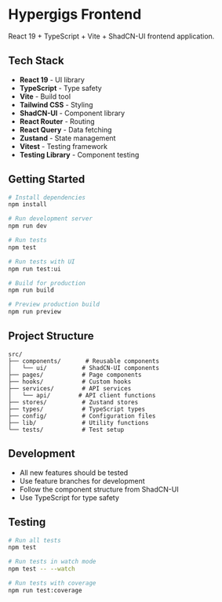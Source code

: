 # Hypergigs Frontend

React 19 + TypeScript + Vite + ShadCN-UI frontend application.

## Tech Stack

- **React 19** - UI library
- **TypeScript** - Type safety
- **Vite** - Build tool
- **Tailwind CSS** - Styling
- **ShadCN-UI** - Component library
- **React Router** - Routing
- **React Query** - Data fetching
- **Zustand** - State management
- **Vitest** - Testing framework
- **Testing Library** - Component testing

## Getting Started

```bash
# Install dependencies
npm install

# Run development server
npm run dev

# Run tests
npm test

# Run tests with UI
npm run test:ui

# Build for production
npm run build

# Preview production build
npm run preview
```

## Project Structure

```
src/
├── components/       # Reusable components
│   └── ui/          # ShadCN-UI components
├── pages/           # Page components
├── hooks/           # Custom hooks
├── services/        # API services
│   └── api/        # API client functions
├── stores/          # Zustand stores
├── types/           # TypeScript types
├── config/          # Configuration files
├── lib/             # Utility functions
└── tests/           # Test setup
```

## Development

- All new features should be tested
- Use feature branches for development
- Follow the component structure from ShadCN-UI
- Use TypeScript for type safety

## Testing

```bash
# Run all tests
npm test

# Run tests in watch mode
npm test -- --watch

# Run tests with coverage
npm run test:coverage
```
